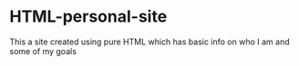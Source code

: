 # HTML-personal-site
This a site created using pure HTML which has basic info on who I am and some of my goals

